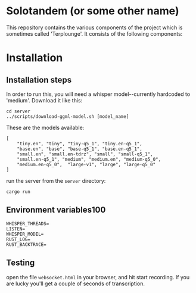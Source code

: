 # Solotandem (or some other name)

This repository contains the various components of the project which is sometimes called 'Terplounge'. It consists of the following components:



# Installation

## Installation steps

In order to run this, you will need a whisper model--currently hardcoded to 'medium'. Download it like this:

```
cd server
../scripts/download-ggml-model.sh [model_name]
```

These are the models available:

```
[
    "tiny.en", "tiny", "tiny-q5_1", "tiny.en-q5_1",
    "base.en", "base", "base-q5_1", "base.en-q5_1",
    "small.en", "small.en-tdrz", "small", "small-q5_1",
    "small.en-q5_1", "medium", "medium.en", "medium-q5_0",
    "medium.en-q5_0",  "large-v1", "large", "large-q5_0"
]
```

run the server from the `server` directory:

```
cargo run
```

## Environment variables100

```
WHISPER_THREADS=
LISTEN=
WHISPER_MODEL=
RUST_LOG=
RUST_BACKTRACE=
```

## Testing

open the file `websocket.html` in your browser, and hit start recording. If you are lucky you'll get a couple of seconds of transcription.
